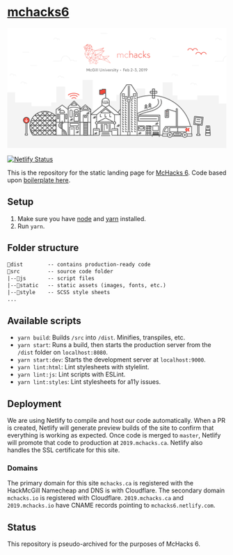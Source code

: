 # [mchacks6](https://2019.mchacks.ca)

![McHacks logo](https://raw.githubusercontent.com/hackmcgill/mchacks6/master/src/static/mchacks.png?s=200)

[![Netlify Status](https://api.netlify.com/api/v1/badges/e8bad70c-dd5e-4c44-85d3-0bc059b9737e/deploy-status)](https://app.netlify.com/sites/mchacks6/deploys)

This is the repository for the static landing page for [McHacks 6](https://www.2019.mchacks.ca). Code based upon [boilerplate here](https://github.com/erickzhao/static-html-webpack-boilerplate).

## Setup
1. Make sure you have [node](https://nodejs.org/en/) and [yarn](https://yarnpkg.com/lang/en/) installed.
2. Run `yarn`.

## Folder structure
```
📁dist        -- contains production-ready code
📁src         -- source code folder
|--📁js       -- script files
|--📁static   -- static assets (images, fonts, etc.)
|--📁style    -- SCSS style sheets
...
```
## Available scripts
* `yarn build`: Builds `/src` into `/dist`. Minifies, transpiles, etc.
* `yarn start`: Runs a build, then starts the production server from the `/dist` folder on `localhost:8080`.
* `yarn start:dev`: Starts the development server at `localhost:9000`.
* `yarn lint:html`: Lint stylesheets with stylelint.
* `yarn lint:js`: Lint scripts with ESLint.
* `yarn lint:styles`: Lint stylesheets for a11y issues.

## Deployment

We are using Netlify to compile and host our code automatically. When a PR is created, Netlify will generate preview builds of the site to confirm that everything is working as expected. Once code is merged to `master`, Netlify will promote that code to production at `2019.mchacks.ca`. Netlify also handles the SSL certificate for this site.

### Domains

The primary domain for this site `mchacks.ca` is registered with the HackMcGill Namecheap and DNS is with Cloudflare. The secondary domain `mchacks.io` is registered with Cloudflare. `2019.mchacks.ca` and `2019.mchacks.io` have CNAME records pointing to `mchacks6.netlify.com`.

## Status

This repository is pseudo-archived for the purposes of McHacks 6. 
